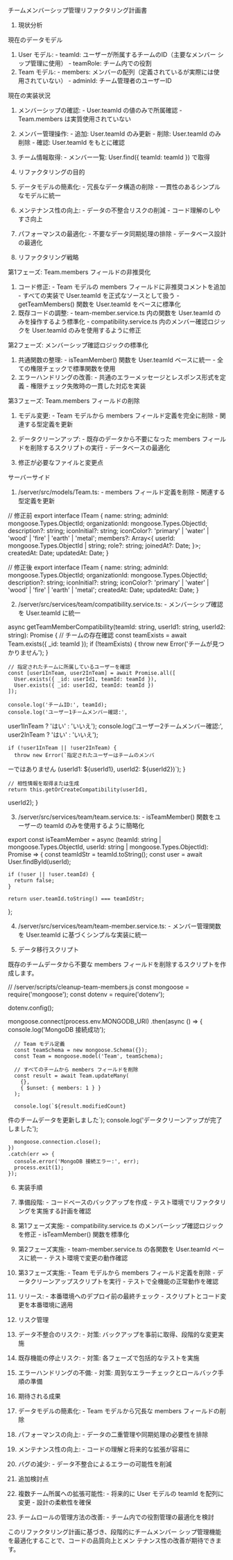   チームメンバーシップ管理リファクタリング計画書

  1. 現状分析

  現在のデータモデル

  1. User モデル:
    - teamId: ユーザーが所属するチームのID（主要なメンバー
  シップ管理に使用）
    - teamRole: チーム内での役割
  2. Team モデル:
    - members: メンバーの配列（定義されているが実際には使
  用されていない）
    - adminId: チーム管理者のユーザーID

  現在の実装状況

  1. メンバーシップの確認:
    - User.teamId の値のみで所属確認
    - Team.members は実質使用されていない
  2. メンバー管理操作:
    - 追加: User.teamId のみ更新
    - 削除: User.teamId のみ削除
    - 確認: User.teamId をもとに確認
  3. チーム情報取得:
    - メンバー一覧: User.find({ teamId: teamId }) で取得

  2. リファクタリングの目的

  1. データモデルの簡素化:
    - 冗長なデータ構造の削除
    - 一貫性のあるシンプルなモデルに統一
  2. メンテナンス性の向上:
    - データの不整合リスクの削減
    - コード理解のしやすさ向上
  3. パフォーマンスの最適化:
    - 不要なデータ同期処理の排除
    - データベース設計の最適化

  3. リファクタリング戦略

  第1フェーズ: Team.members フィールドの非推奨化

  1. コード修正:
    - Team モデルの members
  フィールドに非推奨コメントを追加
    - すべての実装で User.teamId を正式なソースとして扱う
    - getTeamMembers() 関数を User.teamId をベースに標準化
  2. 既存コードの調整:
    - team-member.service.ts 内の関数を User.teamId
  のみを操作するよう標準化
    - compatibility.service.ts 内のメンバー確認ロジックを
  User.teamId のみを使用するように修正

  第2フェーズ: メンバーシップ確認ロジックの標準化

  1. 共通関数の整理:
    - isTeamMember() 関数を User.teamId ベースに統一
    - 全ての権限チェックで標準関数を使用
  2. エラーハンドリングの改善:
    - 共通のエラーメッセージとレスポンス形式を定義
    - 権限チェック失敗時の一貫した対応を実装

  第3フェーズ: Team.members フィールドの削除

  1. モデル変更:
    - Team モデルから members フィールド定義を完全に削除
    - 関連する型定義を更新
  2. データクリーンアップ:
    - 既存のデータから不要になった members
  フィールドを削除するスクリプトの実行
    - データベースの最適化

  4. 修正が必要なファイルと変更点

  サーバーサイド

  1. /server/src/models/Team.ts:
    - members フィールド定義を削除
    - 関連する型定義を更新

  // 修正前
  export interface ITeam {
    name: string;
    adminId: mongoose.Types.ObjectId;
    organizationId: mongoose.Types.ObjectId;
    description?: string;
    iconInitial?: string;
    iconColor?: 'primary' | 'water' | 'wood' | 'fire' |
  'earth' | 'metal';
    members?: Array<{
      userId: mongoose.Types.ObjectId | string;
      role?: string;
      joinedAt?: Date;
    }>;
    createdAt: Date;
    updatedAt: Date;
  }

  // 修正後
  export interface ITeam {
    name: string;
    adminId: mongoose.Types.ObjectId;
    organizationId: mongoose.Types.ObjectId;
    description?: string;
    iconInitial?: string;
    iconColor?: 'primary' | 'water' | 'wood' | 'fire' |
  'earth' | 'metal';
    createdAt: Date;
    updatedAt: Date;
  }

  2. /server/src/services/team/compatibility.service.ts:
    - メンバーシップ確認を User.teamId に統一

  async getTeamMemberCompatibility(teamId: string,
  userId1: string, userId2: string):
  Promise<ICompatibilityDocument> {
    // チームの存在確認
    const teamExists = await Team.exists({ _id: teamId });
    if (!teamExists) {
      throw new Error('チームが見つかりません');
    }

    // 指定されたチームに所属しているユーザーを確認
    const [user1InTeam, user2InTeam] = await Promise.all([
      User.exists({ _id: userId1, teamId: teamId }),
      User.exists({ _id: userId2, teamId: teamId })
    ]);

    console.log('チームID:', teamId);
    console.log('ユーザー1チームメンバー確認:',
  user1InTeam ? 'はい' : 'いいえ');
    console.log('ユーザー2チームメンバー確認:',
  user2InTeam ? 'はい' : 'いいえ');

    if (!user1InTeam || !user2InTeam) {
      throw new Error(`指定されたユーザーはチームのメンバ
  ーではありません (userId1: ${userId1}, userId2: 
  ${userId2})`);
    }

    // 相性情報を取得または生成
    return this.getOrCreateCompatibility(userId1,
  userId2);
  }

  3. /server/src/services/team/team.service.ts:
    - isTeamMember() 関数をユーザーの teamId
  のみを使用するように簡略化

  export const isTeamMember = async (teamId: string |
  mongoose.Types.ObjectId, userId: string |
  mongoose.Types.ObjectId): Promise<boolean> => {
    const teamIdStr = teamId.toString();
    const user = await User.findById(userId);

    if (!user || !user.teamId) {
      return false;
    }

    return user.teamId.toString() === teamIdStr;
  };

  4. /server/src/services/team/team-member.service.ts:
    - メンバー管理関数を User.teamId
  に基づくシンプルな実装に統一

  5. データ移行スクリプト

  既存のチームデータから不要な members
  フィールドを削除するスクリプトを作成します。

  // /server/scripts/cleanup-team-members.js
  const mongoose = require('mongoose');
  const dotenv = require('dotenv');

  dotenv.config();

  mongoose.connect(process.env.MONGODB_URI)
    .then(async () => {
      console.log('MongoDB 接続成功');

      // Team モデル定義
      const teamSchema = new mongoose.Schema({});
      const Team = mongoose.model('Team', teamSchema);

      // すべてのチームから members フィールドを削除
      const result = await Team.updateMany(
        {},
        { $unset: { members: 1 } }
      );

      console.log(`${result.modifiedCount} 
  件のチームデータを更新しました`);
      console.log('データクリーンアップが完了しました');

      mongoose.connection.close();
    })
    .catch(err => {
      console.error('MongoDB 接続エラー:', err);
      process.exit(1);
    });

  6. 実装手順

  1. 準備段階:
    - コードベースのバックアップを作成
    - テスト環境でリファクタリングを実施する計画を確認
  2. 第1フェーズ実施:
    - compatibility.service.ts
  のメンバーシップ確認ロジックを修正
    - isTeamMember() 関数を標準化
  3. 第2フェーズ実施:
    - team-member.service.ts の各関数を User.teamId
  ベースに統一
    - テスト環境で変更の動作確認
  4. 第3フェーズ実施:
    - Team モデルから members フィールド定義を削除
    - データクリーンアップスクリプトを実行
    - テストで全機能の正常動作を確認
  5. リリース:
    - 本番環境へのデプロイ前の最終チェック
    - スクリプトとコード変更を本番環境に適用

  7. リスク管理

  1. データ不整合のリスク:
    - 対策: バックアップを事前に取得、段階的な変更実施
  2. 既存機能の停止リスク:
    - 対策: 各フェーズで包括的なテストを実施
  3. エラーハンドリングの不備:
    - 対策: 周到なエラーチェックとロールバック手順の準備

  8. 期待される成果

  1. データモデルの簡素化:
    - Team モデルから冗長な members フィールドの削除
  2. パフォーマンスの向上:
    - データの二重管理や同期処理の必要性を排除
  3. メンテナンス性の向上:
    - コードの理解と将来的な拡張が容易に
  4. バグの減少:
    - データ不整合によるエラーの可能性を削減

  9. 追加検討点

  1. 複数チーム所属への拡張可能性:
    - 将来的に User モデルの teamId を配列に変更
    - 設計の柔軟性を確保
  2. チームロールの管理方法の改善:
    - チーム内での役割管理の最適化を検討

  このリファクタリング計画に基づき、段階的にチームメンバー
  シップ管理機能を最適化することで、コードの品質向上とメン
  テナンス性の改善が期待できます。
